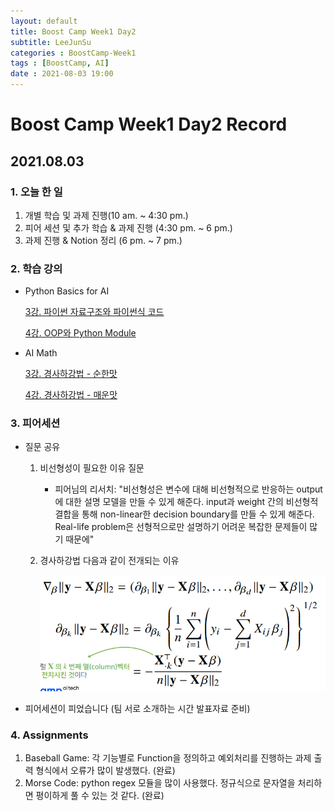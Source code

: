 ```yaml
---
layout: default
title: Boost Camp Week1 Day2
subtitle: LeeJunSu
categories : BoostCamp-Week1
tags : [BoostCamp, AI]
date : 2021-08-03 19:00
---
```

# Boost Camp Week1 Day2 Record
## 2021.08.03

### 1. 오늘 한 일

1. 개별 학습 및 과제 진행(10 am. ~ 4:30 pm.)
2. 피어 세션 및 추가 학습 & 과제 진행 (4:30 pm. ~ 6 pm.)
3. 과제 진행 & Notion 정리  (6 pm. ~ 7 pm.)

### 2. 학습 강의

- Python Basics for AI

    [3강. 파이썬 자료구조와 파이썬식 코드](https://www.notion.so/3-2cdf4b56f174494ab23aea88ad1357ea)

    [4강. OOP와 Python Module](https://www.notion.so/4-OOP-Python-Module-b195a4bac92645869afbe1463bc0843a)

- AI Math

    [3강. 경사하강법 - 순한맛](https://www.notion.so/3-9dd07d2cd64e4d4daad5069981ad33f3)

    [4강. 경사하강법 - 매운맛](https://www.notion.so/4-8d939b7e678b4028adc1ba685bdf7ed0)

### 3. 피어세션

- 질문 공유
    1. 비선형성이 필요한 이유 질문
        - 피어님의 리서치: 
        "비선형성은 변수에 대해 비선형적으로 반응하는 output에 대한 설명 모델을 만들 수 있게 해준다.
        input과 weight 간의 비선형적 결합을 통해 non-linear한 decision boundary를 만들 수 있게 해준다.
        Real-life problem은 선형적으로만 설명하기 어려운 복잡한 문제들이 많기 때문에"

    2. 경사하강법 다음과 같이 전개되는 이유

        ![Figure 1](https://github.com/JunsooLee/junsoolee.github.io/blob/main/assets/images/postImage/Week1_Day2_01.png?raw=true)

- 피어세션이 피었습니다 (팀 서로 소개하는 시간 발표자료 준비)

### 4. Assignments

1. Baseball Game: 각 기능별로 Function을 정의하고 예외처리를 진행하는 과제 출력 형식에서 오류가 많이 발생했다. (완료)
2. Morse Code: python regex 모듈을 많이 사용했다. 정규식으로 문자열을 처리하면 평이하게 풀 수 있는 것 같다. (완료)